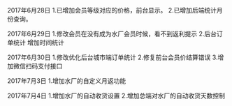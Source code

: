 2017年6月28日
    1.已增加会员等级对应的价格，前台显示。
    2.已增加后端统计月份查询。 

2017年6月29日 
    1.修改会员在没有成为水厂会员时候，看不到返利提示
    2.后台订单统计 增加时间统计

2017年6月30日 
    1.修改优化后台城市端订单统计
    2.修复前台会员价结算错误
    3.增加微信扫码支付接口

2017年7月3日 
    1.增加水厂的自定义月返功能

2017年7月4日 
    1.增加水厂的自动收货设置
    2.增加总端对水厂的自动收货天数控制